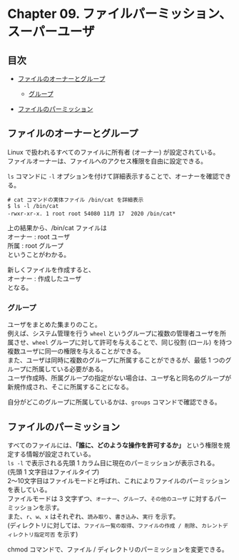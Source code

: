 # Chapter 09. ファイルパーミッション、スーパーユーザ

## 目次

- [ファイルのオーナーとグループ](#owner&Group)

  - [グループ](#group)

- [ファイルのパーミッション](#filePermission)

## <a id="owner&Group"></a> ファイルのオーナーとグループ

Linux で扱われるすべてのファイルに所有者 (オーナー) が設定されている。  
ファイルオーナーは、ファイルへのアクセス権限を自由に設定できる。

`ls` コマンドに `-l` オプションを付けて詳細表示することで、オーナーを確認できる。

```shell
# cat コマンドの実体ファイル /bin/cat を詳細表示
$ ls -l /bin/cat
-rwxr-xr-x. 1 root root 54080 11月 17  2020 /bin/cat*
```

上の結果から、/bin/cat ファイルは  
オーナー : root ユーザ  
所属 : root グループ  
ということがわかる。

新しくファイルを作成すると、  
オーナー : 作成したユーザ  
となる。

### <a id="group"></a> グループ

ユーザをまとめた集まりのこと。  
例えば、システム管理を行う `wheel` というグループに複数の管理者ユーザを所属させ、`wheel` グループに対して許可を与えることで、同じ役割 (ロール) を持つ複数ユーザに同一の権限を与えることができる。  
また、ユーザは同時に複数のグループに所属することができるが、最低 1 つのグループに所属している必要がある。  
ユーザ作成時、所属グループの指定がない場合は、ユーザ名と同名のグループが新規作成され、そこに所属することになる。

自分がどこのグループに所属しているかは、`groups` コマンドで確認できる。

## <a id="filePermission"></a> ファイルのパーミッション

すべてのファイルには、**「誰に、どのような操作を許可するか」** という権限を規定する情報が設定されている。  
`ls -l` で表示される先頭 1 カラム目に現在のパーミッションが表示される。  
(先頭 1 文字目はファイルタイプ)  
2～10文字目はファイルモードと呼ばれ、これによりファイルのパーミッションを表している。  
ファイルモードは 3 文字ずつ、`オーナー`、`グループ`、`その他のユーザ` に対するパーミッションを示す。  
また、`r`、`w`、`x` はそれぞれ、`読み取り`、`書き込み`、`実行` を示す。  
(ディレクトリに対しては、`ファイル一覧の取得`、`ファイルの作成 / 削除`、`カレントディレクトリ指定可否` を示す)

chmod コマンドで、ファイル / ディレクトリのパーミッションを変更できる。

